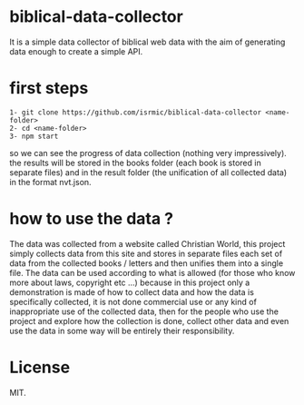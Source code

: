 # biblical-data-collector
It is a simple data collector of biblical web data with the aim of generating data enough to create a simple API.

# first steps
    1- git clone https://github.com/isrmic/biblical-data-collector <name-folder>
    2- cd <name-folder>
    3- npm start
so we can see the progress of data collection (nothing very impressively).
the results will be stored in the books folder (each book is stored in separate files) and in the result folder (the unification of all collected data) in the format nvt.json.

# how to use the data ?
The data was collected from a website called Christian World, this project simply collects data from this site and stores in separate files each set of data from the collected books / letters and then unifies them into a single file. The data can be used according to what is allowed (for those who know more about laws, copyright etc ...) because in this project only a demonstration is made of how to collect data and how the data is specifically collected, it is not done commercial use or any kind of inappropriate use of the collected data, then for the people who use the project and explore how the collection is done, collect other data and even use the data in some way will be entirely their responsibility.

# License
MIT.